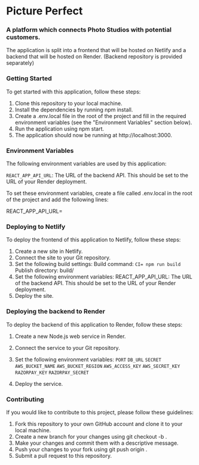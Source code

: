 # Picture Perfect

### A platform which connects Photo Studios with potential customers.

The application is split into a frontend that will be hosted on Netlify and a backend that will be hosted on Render. (Backend repository is provided separately)

### Getting Started

To get started with this application, follow these steps:

1. Clone this repository to your local machine.
2. Install the dependencies by running npm install.
3. Create a .env.local file in the root of the project and fill in the required environment variables (see the "Environment Variables" section below).
4. Run the application using npm start.
5. The application should now be running at http://localhost:3000.

### Environment Variables

The following environment variables are used by this application:

`REACT_APP_API_URL`: The URL of the backend API. This should be set to the URL of your Render deployment.

To set these environment variables, create a file called .env.local in the root of the project and add the following lines:

REACT_APP_API_URL=<your Render API URL>

### Deploying to Netlify

To deploy the frontend of this application to Netlify, follow these steps:

1. Create a new site in Netlify.
2. Connect the site to your Git repository.
3. Set the following build settings:
   Build command: `CI= npm run build`
   Publish directory: build/
4. Set the following environment variables:
   REACT_APP_API_URL: The URL of the backend API. This should be set to the URL of your Render deployment.
5. Deploy the site.

### Deploying the backend to Render

To deploy the backend of this application to Render, follow these steps:

1. Create a new Node.js web service in Render.
2. Connect the service to your Git repository.
3. Set the following environment variables:
   `PORT`
   `DB_URL`
   `SECRET`
   `AWS_BUCKET_NAME`
   `AWS_BUCKET_REGION`
   `AWS_ACCESS_KEY`
   `AWS_SECRET_KEY`
   `RAZORPAY_KEY`
   `RAZORPAY_SECRET`

4. Deploy the service.

### Contributing

If you would like to contribute to this project, please follow these guidelines:

1. Fork this repository to your own GitHub account and clone it to your local machine.
2. Create a new branch for your changes using git checkout -b <branch-name>.
3. Make your changes and commit them with a descriptive message.
4. Push your changes to your fork using git push origin <branch-name>.
5. Submit a pull request to this repository.
